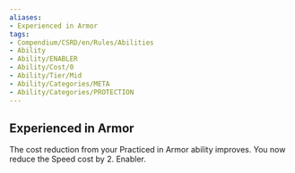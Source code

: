 ```yaml
---
aliases:
- Experienced in Armor
tags:
- Compendium/CSRD/en/Rules/Abilities
- Ability
- Ability/ENABLER
- Ability/Cost/0
- Ability/Tier/Mid
- Ability/Categories/META
- Ability/Categories/PROTECTION
---
```


  
## Experienced in Armor  
The cost reduction from your Practiced in Armor ability improves. You now reduce the Speed cost by 2. Enabler. 